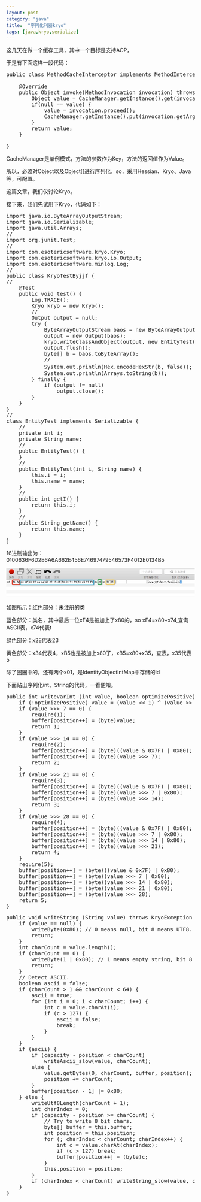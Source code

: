 ```yaml
---
layout: post
category: "java"
title:  "序列化利器kryo"
tags: [java,kryo,serialize]
---
```


这几天在做一个缓存工具，其中一个目标是支持AOP，

于是有下面这样一段代码：

<pre class="prettyPrint">
public class MethodCacheInterceptor implements MethodInterceptor {

    @Override
    public Object invoke(MethodInvocation invocation) throws Throwable {
        Object value = CacheManager.getInstance().get(invocation.getArguments());
        if(null == value) {
            value = invocation.proceed();
            CacheManager.getInstance().put(invocation.getArguments(), value);
        }
        return value;
    }

}
</pre>

CacheManager是单例模式，方法的参数作为Key，方法的返回值作为Value。

所以，必须对Object以及Object[]进行序列化，so，采用Hessian、Kryo、Java等，可配置。

这篇文章，我们仅讨论Kryo。

接下来，我们先试用下Kryo，代码如下：

<pre class="prettyPrint">
import java.io.ByteArrayOutputStream;
import java.io.Serializable;
import java.util.Arrays;
//
import org.junit.Test;
//
import com.esotericsoftware.kryo.Kryo;
import com.esotericsoftware.kryo.io.Output;
import com.esotericsoftware.minlog.Log;
//
public class KryoTestByjjf {
//
    @Test
    public void test() {
        Log.TRACE();
        Kryo kryo = new Kryo();
        //
        Output output = null;
        try {
            ByteArrayOutputStream baos = new ByteArrayOutputStream();
            output = new Output(baos);
            kryo.writeClassAndObject(output, new EntityTest(23, "45"));
            output.flush();
            byte[] b = baos.toByteArray();
            //
            System.out.println(Hex.encodeHexStr(b, false)); //将byte数组转换为16进制
            System.out.println(Arrays.toString(b));
        } finally {
            if (output != null)
                output.close();
        }
    }
}
//
class EntityTest implements Serializable {
    //
    private int i;
    private String name;
    //
    public EntityTest() {
    }
    //
    public EntityTest(int i, String name) {
        this.i = i;
        this.name = name;
    }
    //
    public int getI() {
        return this.i;
    }
    //
    public String getName() {
        return this.name;
    }
}
</pre>

16进制输出为：0100636F6D2E6A6A662E456E74697479546573F4012E0134B5

![hello](/img/kryo-first.png) 

如图所示：红色部分：未注册的类

蓝色部分：类名，其中最后一位xF4是被加上了x80的，so xF4=x80+x74,查询ASCII表，x74代表t

绿色部分：x2E代表23

黄色部分：x34代表4，xB5也是被加上x80了，xB5=x80+x35，查表，x35代表5

除了圈圈中的，还有两个x01，是IdentityObjectIntMap中存储的id

下面贴出序列化int、String的代码，一看便知。

<pre class="prettyPrint">
public int writeVarInt (int value, boolean optimizePositive) throws KryoException {
    if (!optimizePositive) value = (value << 1) ^ (value >> 31);
    if (value >>> 7 == 0) {
        require(1);
        buffer[position++] = (byte)value;
        return 1;
    }
    if (value >>> 14 == 0) {
        require(2);
        buffer[position++] = (byte)((value & 0x7F) | 0x80);
        buffer[position++] = (byte)(value >>> 7);
        return 2;
    }
    if (value >>> 21 == 0) {
        require(3);
        buffer[position++] = (byte)((value & 0x7F) | 0x80);
        buffer[position++] = (byte)(value >>> 7 | 0x80);
        buffer[position++] = (byte)(value >>> 14);
        return 3;
    }
    if (value >>> 28 == 0) {
        require(4);
        buffer[position++] = (byte)((value & 0x7F) | 0x80);
        buffer[position++] = (byte)(value >>> 7 | 0x80);
        buffer[position++] = (byte)(value >>> 14 | 0x80);
        buffer[position++] = (byte)(value >>> 21);
        return 4;
    }
    require(5);
    buffer[position++] = (byte)((value & 0x7F) | 0x80);
    buffer[position++] = (byte)(value >>> 7 | 0x80);
    buffer[position++] = (byte)(value >>> 14 | 0x80);
    buffer[position++] = (byte)(value >>> 21 | 0x80);
    buffer[position++] = (byte)(value >>> 28);
    return 5;
}
</pre>

<pre class="prettyPrint">
public void writeString (String value) throws KryoException {
    if (value == null) {
        writeByte(0x80); // 0 means null, bit 8 means UTF8.
        return;
    }
    int charCount = value.length();
    if (charCount == 0) {
        writeByte(1 | 0x80); // 1 means empty string, bit 8 means UTF8.
        return;
    }
    // Detect ASCII.
    boolean ascii = false;
    if (charCount > 1 && charCount < 64) {
        ascii = true;
        for (int i = 0; i < charCount; i++) {
            int c = value.charAt(i);
            if (c > 127) {
                ascii = false;
                break;
            }
        }
    }
    if (ascii) {
        if (capacity - position < charCount)
            writeAscii_slow(value, charCount);
        else {
            value.getBytes(0, charCount, buffer, position);
            position += charCount;
        }
        buffer[position - 1] |= 0x80;
    } else {
        writeUtf8Length(charCount + 1);
        int charIndex = 0;
        if (capacity - position >= charCount) {
            // Try to write 8 bit chars.
            byte[] buffer = this.buffer;
            int position = this.position;
            for (; charIndex < charCount; charIndex++) {
                int c = value.charAt(charIndex);
                if (c > 127) break;
                buffer[position++] = (byte)c;
            }
            this.position = position;
        }
        if (charIndex < charCount) writeString_slow(value, charCount, charIndex);
    }
}
</pre>




